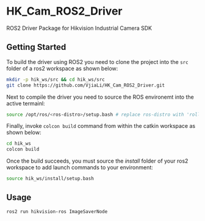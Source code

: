 # HK_Cam_ROS2_Driver
ROS2 Driver Package for Hikvision Industrial Camera SDK


## Getting Started
To build the driver using ROS2 you need to clone the project into the `src` folder of a ros2
workspace as shown below:

```bash
mkdir -p hik_ws/src && cd hik_ws/src
git clone https://github.com/VjiaLi/HK_Cam_ROS2_Driver.git
```

Next to compile the driver you need to source the ROS environemt into the active termainl:
```bash
source /opt/ros/<ros-distro>/setup.bash # replace ros-distro with 'rolling', 'humble', 'iron' or 'jazzy'
```

Finally, invoke `colcon build` command from within the catkin workspace as shown below:
```bash
cd hik_ws
colcon build
```

Once the build succeeds, you must source the _install_ folder of your ros2 workspace to add launch
commands to your environment:
```bash
source hik_ws/install/setup.bash
```

## Usage

```bash
ros2 run hikvision-ros ImageSaverNode
```
